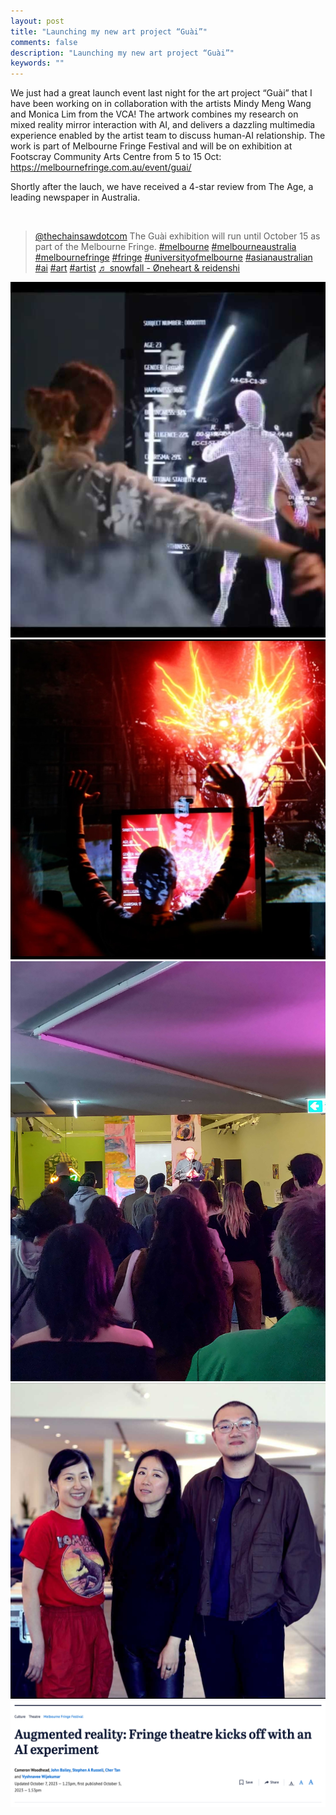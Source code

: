 ```yaml
---
layout: post
title: "Launching my new art project “Guài”"
comments: false
description: "Launching my new art project “Guài”"
keywords: ""
---
```


We just had a great launch event last night for the art project “Guài” that I have been working on in collaboration with the artists Mindy Meng Wang and Monica Lim from the VCA! The artwork combines my research on mixed reality mirror interaction with AI, and delivers a dazzling multimedia experience enabled by the artist team to discuss human-AI relationship. The work is part of Melbourne Fringe Festival and will be on exhibition at Footscray Community Arts Centre from 5 to 15 Oct: https://melbournefringe.com.au/event/guai/ 

Shortly after the lauch, we have received a 4-star review from The Age, a leading newspaper in Australia.

<br/>

<blockquote class="tiktok-embed" cite="https://www.tiktok.com/@thechainsawdotcom/video/7287806995997003015" data-video-id="7287806995997003015" style="max-width: 605px;min-width: 325px;" > <section> <a target="_blank" title="@thechainsawdotcom" href="https://www.tiktok.com/@thechainsawdotcom?refer=embed">@thechainsawdotcom</a> The Guài exhibition will run until October 15 as part of the Melbourne Fringe. <a title="melbourne" target="_blank" href="https://www.tiktok.com/tag/melbourne?refer=embed">#melbourne</a> <a title="melbourneaustralia" target="_blank" href="https://www.tiktok.com/tag/melbourneaustralia?refer=embed">#melbourneaustralia</a> <a title="melbournefringe" target="_blank" href="https://www.tiktok.com/tag/melbournefringe?refer=embed">#melbournefringe</a> <a title="fringe" target="_blank" href="https://www.tiktok.com/tag/fringe?refer=embed">#fringe</a> <a title="universityofmelbourne" target="_blank" href="https://www.tiktok.com/tag/universityofmelbourne?refer=embed">#universityofmelbourne</a> <a title="asianaustralian" target="_blank" href="https://www.tiktok.com/tag/asianaustralian?refer=embed">#asianaustralian</a> <a title="ai" target="_blank" href="https://www.tiktok.com/tag/ai?refer=embed">#ai</a> <a title="art" target="_blank" href="https://www.tiktok.com/tag/art?refer=embed">#art</a> <a title="artist" target="_blank" href="https://www.tiktok.com/tag/artist?refer=embed">#artist</a> <a target="_blank" title="♬ snowfall - Øneheart &#38; reidenshi" href="https://www.tiktok.com/music/snowfall-7043672073613936641?refer=embed">♬ snowfall - Øneheart &#38; reidenshi</a> </section> </blockquote> <script async src="https://www.tiktok.com/embed.js"></script>

<div class="container">
    <img src="/assets/images/guai/mirror.jpg" alt="">
</div>
<div class="container">
    <img src="/assets/images/guai/monster.jpeg" alt="">
</div>
<div class="container">
    <img src="/assets/images/guai/launch.jpg" alt="">
</div>
<div class="container">
    <img src="/assets/images/guai/team.jpg" alt="">
</div>
<div class="container">
    <img src="/assets/images/guai/age.png" alt="">
</div>